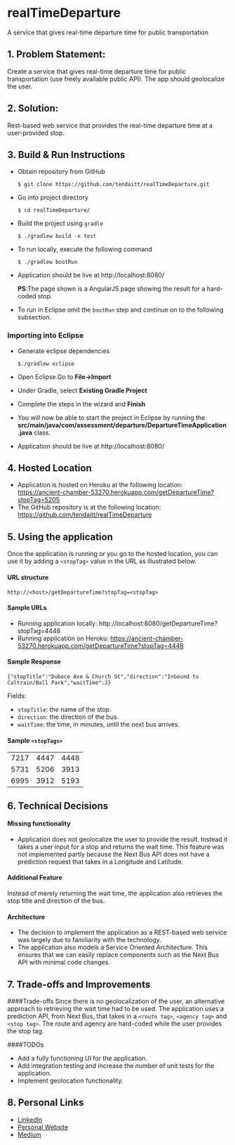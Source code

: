 # realTimeDeparture
A service that gives real-time departure time for public transportation

## 1. Problem Statement:
Create a service that gives real-time departure time for public transportation (use freely available public API). The app should geolocalize the user.

## 2. Solution:
Rest-based web service that provides the real-time departure time at a user-provided stop.

## 3. Build & Run Instructions

* Obtain repository from GitHub

   `$ git clone https://github.com/tendaitt/realTimeDeparture.git`

* Go into project directory

   `$ cd realTimeDeparture/`

* Build the project using `gradle`

   `$ ./gradlew build -x test`

* To run locally, execute the following command

   `$ ./gradlew bootRun`

* Application should be live at http://localhost:8080/

   **PS**:The page shown is a AngularJS page showing the result for a hard-coded stop.

* To run in Eclipse omit the `bootRun` step and continue on to the following subsection.

### Importing into Eclipse
* Generate eclipse dependencies

   `$./gradlew eclipse`

* Open Eclipse.Go to **File->Import**

* Under Gradle, select **Existing Gradle Project**

* Complete the steps in the wizard and **Finish**

* You will now be able to start the project in Eclipse by running the **src/main/java/com/assessment/departure/DepartureTimeApplication.java** class.

* Application should be live at http://localhost:8080/

## 4. Hosted Location
* Application is hosted on Heroku at the following location: https://ancient-chamber-53270.herokuapp.com/getDepartureTime?stopTag=5205
* The GitHub repository is at the following location: https://github.com/tendaitt/realTimeDeparture

## 5. Using the application

Once the application is running or you go to the hosted location, you can use it by adding a `<stopTag>` value in the URL as illustrated below.

#### URL structure

`http://<host>/getDepartureTime?stopTag=<stopTag>`

#### Sample URLs
* Running application locally: http://localhost:8080/getDepartureTime?stopTag=4448
* Running application on Heroku: https://ancient-chamber-53270.herokuapp.com/getDepartureTime?stopTag=4448

#### Sample Response
`{"stopTitle":"Duboce Ave & Church St","direction":"Inbound to Caltrain/Ball Park","waitTime":2}`

Fields:
* `stopTitle`: the name of the stop.
* `direction`: the direction of the bus.
* `waitTime`: the time, in minutes, until the next bus arrives.

#### Sample `<stopTags>`

|      |      |      |
|:----:|:----:|:----:|
| 7217 | 4447 | 4448 |
| 5731 | 5206 | 3913 |
| 6995 | 3912 | 5193 |

## 6. Technical Decisions

#### Missing functionality
 * Application does not geolocalize the user to provide the result. Instead it takes a user input for a stop and returns the wait time. This feature was not implemented partly because the Next Bus API does not have a prediction request that takes in a Longitude and Latitude.

#### Additional Feature
Instead of merely returning the wait time, the application also retrieves the stop title and direction of the bus.

#### Architecture
* The decision to implement the application as a REST-based web service was largely due to familiarity with the technology.
* The application also models a Service Oriented Architecture. This ensures that we can easily replace components such as the Next Bus API with minimal code changes.

## 7. Trade-offs and Improvements

####Trade-offs
Since there is no geolocalization of the user, an alternative approach to retrieving the wait time had to be used. The application uses a prediction API, from Next Bus, that takes in a `<route tag>`, `<agency tag>` and `<stop tag>`. The route and agency are hard-coded while the user provides the stop tag.

####TODOs
* Add a fully functioning UI for the application.
* Add integration testing and increase the number of unit tests for the application.
* Implement geolocation functionality.

## 8. Personal Links
* [LinkedIn](https://www.linkedin.com/in/tendaimudyiwa/) 
* [Personal Website](https://www.tendaimudyiwa.com/)
* [Medium](https://medium.com/@zim_coder)